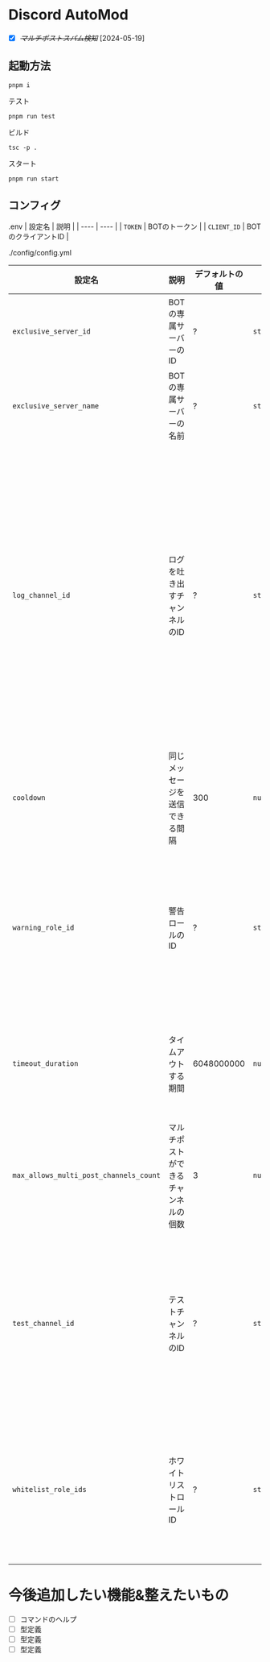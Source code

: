 # Discord AutoMod

- [X] ~~*マルチポストスパム検知*~~ [2024-05-19]

## 起動方法

```
pnpm i
```

テスト
```
pnpm run test
```

ビルド
```
tsc -p .
```

スタート
```
pnpm run start
```

## コンフィグ
.env
| 設定名 | 説明 |
| ---- | ---- |
| `TOKEN` | BOTのトークン |
| `CLIENT_ID` | BOTのクライアントID |

./config/config.yml

| 設定名 | 説明 | デフォルトの値 | 型 | 備考 |
| ---- | ---- | ---- | ---- | ---- |
| `exclusive_server_id` | BOTの専属サーバーのID | ? | `string` | 必須。 ないと動かない。 |
| `exclusive_server_name` | BOTの専属サーバーの名前 | ? | `string` | 別になくても動く |
| `log_channel_id` | ログを吐き出すチャンネルのID | ? | `string` | 必須。 ~~ログを出してるところを消せばなくても動くと思うけど~~ログがないと何が起きてるかわからない。 |
| `cooldown` | 同じメッセージを送信できる間隔 | 300 | `number` | 特になし |
| `warning_role_id` | 警告ロールのID | ? | `string` | これを付けて疑似タイムアウトとかできる...と思われる |
| `timeout_duration` | タイムアウトする期間 | 6048000000 | `number` | ミリセカンドだけど普通に秒に直したい |
| `max_allows_multi_post_channels_count` | マルチポストができるチャンネルの個数 | 3 | `number` | マルチポスト型のスパム許さん(( |
| `test_channel_id` | テストチャンネルのID | ? | `string[]` | テストなので再起動後に履歴を削除するように(なくても動く) |
| `whitelist_role_ids` | ホワイトリストロールID | ? | `string` | 管理者ロールなどを追加して無視するようにする |
# 今後追加したい機能&整えたいもの

- [ ] コマンドのヘルプ
- [ ] 型定義
- [ ] 型定義
- [ ] 型定義
